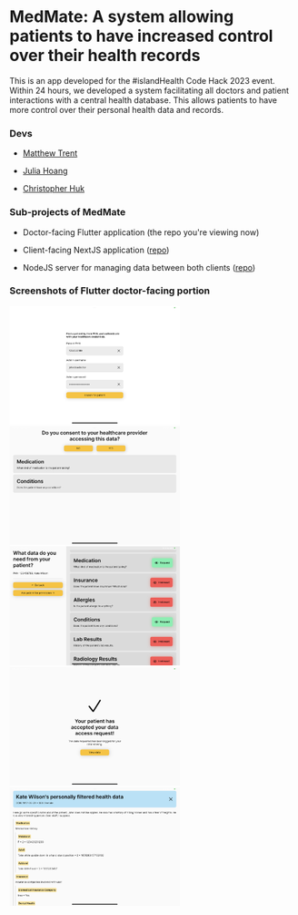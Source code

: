 
# MedMate: A system allowing patients to have increased control over their health records

  

This is an app developed for the #islandHealth Code Hack 2023 event. Within 24 hours, we developed a system facilitating all doctors and patient interactions with a central health database. This allows patients to have more control over their personal health data and records.

  

### Devs

  

- [Matthew Trent](https://github.com/mattrltrent)

- [Julia Hoang](https://github.com/julhoang)

- [Christopher Huk](https://github.com/TalentedB)

  

### Sub-projects of MedMate

  

- Doctor-facing Flutter application (the repo you're viewing now)

- Client-facing NextJS application ([repo](https://github.com/julhoang/code_hack_patient_app))

- NodeJS server for managing data between both clients ([repo](https://github.com/mattrltrent/code_hack_2023_server))

  

### Screenshots of Flutter doctor-facing portion

  

<img  src="https://github.com/mattrltrent/code_hack_2023_client/blob/main/assets/ex_1.PNG?raw=true"  width="300"  height=""  style="display: inline"/>

<img  src="https://github.com/mattrltrent/code_hack_2023_client/blob/main/assets/ex_2.PNG?raw=true"  width="300"  height=""  style="display: inline"/>

<img  src="https://github.com/mattrltrent/code_hack_2023_client/blob/main/assets/ex_3.PNG?raw=true"  width="300"  height=""  style="display: inline"/>

<img  src="https://github.com/mattrltrent/code_hack_2023_client/blob/main/assets/ex_4.PNG?raw=true"  width="300"  height=""  style="display: inline"/>

<img  src="https://github.com/mattrltrent/code_hack_2023_client/blob/main/assets/ex_5.PNG?raw=true"  width="300"  height=""  style="display: inline"/>